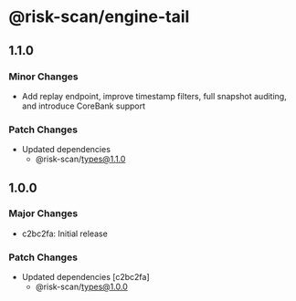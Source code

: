 # @risk-scan/engine-tail

## 1.1.0

### Minor Changes

- Add replay endpoint, improve timestamp filters, full snapshot auditing, and introduce CoreBank support

### Patch Changes

- Updated dependencies
  - @risk-scan/types@1.1.0

## 1.0.0

### Major Changes

- c2bc2fa: Initial release

### Patch Changes

- Updated dependencies [c2bc2fa]
  - @risk-scan/types@1.0.0
